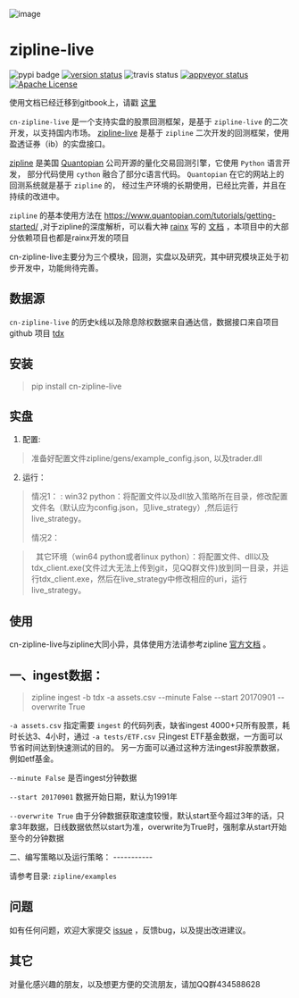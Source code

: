 ![image](http://www.zipline-live.io/images/zipline_live.png%0A%20:target:%20https://github.com/JaysonAlbert/zipline%0A%20:width:%20212px%0A%20:align:%20center%0A%20:alt:%20zipline-live)

zipline-live
============

![pypi
badge](https://badge.fury.io/py/cn-zipline-live.svg%0A%20:target:%20https://pypi.python.org/pypi/cn-zipline-live)
[![version
status](https://img.shields.io/pypi/pyversions/cn-zipline-live.svg)](https://pypi.python.org/pypi/cn-zipline-live)
![travis
status](https://travis-ci.org/JaysonAlbert/zipline.svg?branch=master%0A%20:target:%20https://travis-ci.org/JaysonAlbert/zipline)
[![appveyor
status](https://ci.appveyor.com/api/projects/status/fc6rgyckxj445uf5?svg=true)](https://ci.appveyor.com/project/JaysonAlbert/zipline/branch/master)
[![Apache
License](https://img.shields.io/badge/License-Apache%202.0-blue.svg)](https://www.apache.org/licenses/LICENSE-2.0)

使用文档已经迁移到gitbook上，请戳
[这里](https://www.gitbook.com/book/jaysonalbert/zipline/details)

`cn-zipline-live` 是一个支持实盘的股票回测框架，是基于 `zipline-live`
的二次开发，以支持国内市场。
[zipline-live](https://github.com/zipline-live/zipline/) 是基于
`zipline` 二次开发的回测框架，使用盈透证券（ib）的实盘接口。

[zipline](http://zipline.io/) 是美国
[Quantopian](https://quantopian.com/) 公司开源的量化交易回测引擎，它使用
`Python` 语言开发， 部分代码使用 `cython` 融合了部分c语言代码。
`Quantopian` 在它的网站上的回测系统就是基于 `zipline` 的，
经过生产环境的长期使用，已经比完善，并且在持续的改进中。

`zipline` 的基本使用方法在
<https://www.quantopian.com/tutorials/getting-started/>
,对于zipline的深度解析，可以看大神 [rainx](https://github.com/rainx)
写的 [文档](https://www.gitbook.com/book/rainx/-zipline/details)
，本项目中的大部分依赖项目也都是rainx开发的项目

cn-zipline-live主要分为三个模块，回测，实盘以及研究，其中研究模块正处于初步开发中，功能尙待完善。

数据源
------

`cn-zipline-live`
的历史k线以及除息除权数据来自通达信，数据接口来自项目github 项目
[tdx](https://github.com/JaysonAlbert/tdx)

安装
----

> pip install cn-zipline-live

实盘
----

1.  配置:

> 准备好配置文件zipline/gens/example\_config.json, 以及trader.dll

2.  运行：

> 情况1：
> :   win32
>     python：将配置文件以及dll放入策略所在目录，修改配置文件名（默认应为config.json，见live\_strategy）,然后运行live\_strategy。
>
> 情况2：

>   其它环境（win64 python或者linux
> python）：将配置文件、dll以及tdx\_client.exe(文件过大无法上传到git，见QQ群文件)放到同一目录，并运行tdx\_client.exe，然后在live\_strategy中修改相应的uri，运行live\_strategy。

使用
----

cn-zipline-live与zipline大同小异，具体使用方法请参考zipline
[官方文档](https://www.quantopian.com/tutorials/getting-started) 。

一、ingest数据：
----------------

> zipline ingest -b tdx -a assets.csv --minute False --start 20170901
> --overwrite True

`-a assets.csv` 指定需要 `ingest` 的代码列表，缺省ingest
4000+只所有股票，耗时长达3、4小时，通过 `-a tests/ETF.csv` 只ingest
ETF基金数据，一方面可以节省时间达到快速测试的目的。
另一方面可以通过这种方法ingest非股票数据，例如etf基金。

`--minute False` 是否ingest分钟数据

`--start 20170901` 数据开始日期，默认为1991年

`--overwrite True`
由于分钟数据获取速度较慢，默认start至今超过3年的话，只拿3年数据，日线数据依然以start为准，overwrite为True时，强制拿从start开始
至今的分钟数据

二、编写策略以及运行策略： -----------

请参考目录: `zipline/examples`

问题
----

如有任何问题，欢迎大家提交
[issue](https://github.com/JaysonAlbert/zipline/issues/new/)
，反馈bug，以及提出改进建议。

其它
----

对量化感兴趣的朋友，以及想更方便的交流朋友，请加QQ群434588628
